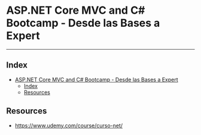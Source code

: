 # ASP.NET Core MVC and C# Bootcamp - Desde las Bases a Expert
---
## Index
- [ASP.NET Core MVC and C# Bootcamp - Desde las Bases a Expert](#aspnet-core-mvc-and-c-bootcamp---desde-las-bases-a-expert)
	- [Index](#index)
	- [Resources](#resources)

## Resources
- https://www.udemy.com/course/curso-net/